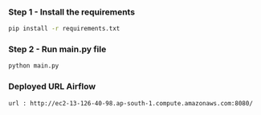### Step 1 - Install the requirements

```bash
pip install -r requirements.txt
```

### Step 2 - Run main.py file

```bash
python main.py
```

### Deployed URL Airflow
```bash
url : http://ec2-13-126-40-98.ap-south-1.compute.amazonaws.com:8080/
```
